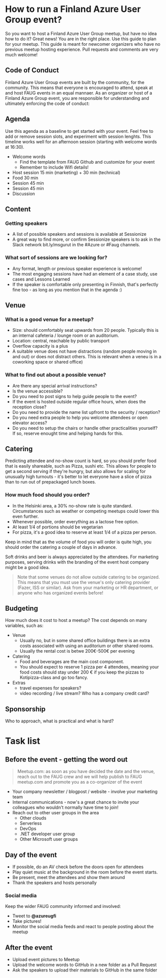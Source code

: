 
# How to run a Finland Azure User Group event?
So you want to host a Finland Azure User Group meetup, but have no idea how to do it? Great news! You are in the right place. Use this guide to plan for your meetup. This guide is meant for newcomer organizers who have no previous meetup hosting experience. Pull requests and comments are very much welcome!

## Code of Conduct
Finland Azure User Group events are built by the community, for the community. This means that everyone is encouraged to attend, speak at and host FAUG events in an equal mannaer. As an organizer or host of a Finland Azure Group event, you are responsible for understanding and ultimately enforcing the code of conduct:


## Agenda
Use this agenda as a baseline to get started with your event. Feel free to add or remove session slots, and experiment with session lenghts. This timeline works well for an afternoon session (starting with welcome words at 16:30).

* Welcome words
	* Find the template from FAUG Github and customize for your event
	* Remember to include Wifi details!
* Host session 15 min (marketing) + 30 min (technical)
* Food 30 min
* Session 45 min
* Session 45 min
* Discussion 

## Content
### Getting speakers
* A list of possible speakers and sessions is available at Sessionize
* A great way to find more, or confirm Sessionize speakers is to ask in the Slack network bit.ly/msgurut in the #Azure or #Faug channels.

### What sort of sessions are we looking for?
* Any format, length or previous speaker experience is welcome!
* The most engaging sessions have had an element of a case study, use cases and Lessons Learned
* If the speaker is comfortable only presenting in Finnish, that's perfectly fine too - as long as you mention that in the agenda :)
	

## Venue
### What is a good venue for a meetup? 
* Size: should comfortably seat upwards from 20 people. Typically this is an internal cafeteria / lounge room or an auditorium.
* Location: central, reachable by public transport
* Overflow capacity is a plus
* A suitable venue does not have distractions (random people moving in and out) or does not distract others. This is relevant when a veneu is in a coworking space or shared office)

### What to find out about a possible venue?
* Are there any special arrival instructions? 
* Is the venue accessible?
* Do you need to post signs to help guide people to the event?
* If the event is hosted outside regular office hours, when does the reception close?
* Do you need to provide the name list upfront to the security / reception?
* Do you need extra people to help you welcome attendees or open elevator access?
* Do you need to setup the chairs or handle other practicalities yourself? If so, reserve enought time and helping hands for this.

## Catering
Predicting attendee and no-show count is hard, so you should prefer food that is easily shareable, such as Pizza, sushi etc. This allows for people to get a second serving if they're hungry, but also allows for scaling for unusually high turnouts - it's better to let everyone have a slice of pizza than to run out of prepackaged lunch boxes.

### How much food should you order?
* In the Helsinki area, a 30% no-show rate is quite standard. Circumstances such as weather or competing meetups could lower this even further.
* Whenever possible, order everything as a lactose free option.
* At least 1/4 of portions should be vegetarian
* For pizza, it's a good idea to reserve at least 1/4 of a pizza per person.
	

Keep in mind that as the volume of food you will order is quite high, you should order the catering a couple of days in advance.

Soft drinks and beer is always appreciated by the attendees. For marketing purposes, serving drinks with the branding of the event host company might be a good idea.

>Note that some venues do not allow outside catering to be organized. This means that you must use the venue's only catering provider (Fazer, ISS or similar). Ask from your marketing or HR department, or anyone who has organized events before!

## Budgeting
How much does it cost to host a meetup? The cost depends on many variables, such as:
* Venue
  * Usually no, but in some shared office buildings there is an extra costs associated with using an auditorium or other shared rooms.
  * Usually the rental cost is betwe 200€-500€ per evening
* Catering
  * Food and beverages are the main cost component.
  * You should expect to reserve 1 pizza per 4 attendees, meaning your food costs should stay under 200 € if you keep the pizzas to  Kotipizza-class and go too fancy.
* Extras
  * travel expenses for speakers?
  * video recording / live stream?
Who has a company credit card?

## Sponsorship
Who to approach, what is practical and what is hard?


# Task list
## Before the event - getting the word out
>Meetup.com: as soon as you have decided the date and the venue, reach out to the FAUG crew and we will help publish to FAUG meetup.com and promote you as a co-organizer of the event
* Your company newsletter / blogpost / website - involve your marketing team
* Internal communications - now's a great chance to invite your colleagues who wouldn't normally have time to join!
* Reach out to other user groups in the area
  - Other clouds
  - Serverless
  - DevOps
  - .NET developer user group
  - Other Microsoft user groups


## Day of the event
* If possible, do an AV check before the doors open for attendees
* Play quiet music at the background in the room before the event starts.
* Be present, meet the attendees and show them around
* Thank the speakers and hosts personally

### Social media
Keep the wider FAUG community informed and involved:
* Tweet to **@azureugfi**
* Take pictures!
* Monitor the social media feeds and react to people posting about the meetup


## After the event

* Upload event pictures to Meetup
* Upload the welcome words to GitHub in a new folder as a Pull Request 
* Ask the speakers to upload their materials to GitHub in the same folder


